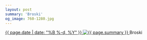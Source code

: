 ```yaml
---
layout: post
summary: 'Broski'
og_image: 760-1280.jpg
---
```


<p>
 <time>
  <a href="/760">
   {{ page.date | date: "%B %-d, %Y" }}
  </a>
 </time>
 <a href="/760">
  <img alt="{{ page.summary }}" data-taken="5/29/2018" sizes="(min-width: 700px) 50vw, calc(100vw - 2rem)" src="{{ site.assets_url }}/760-640.jpg" srcset="{{ site.assets_url }}/760-320.jpg 320w, {{ site.assets_url }}/760-640.jpg 640w, {{ site.assets_url }}/760-960.jpg 960w, {{ site.assets_url }}/760-1280.jpg 1280w"/>
 </a>
 <span>
  Broski
 </span>
</p>
